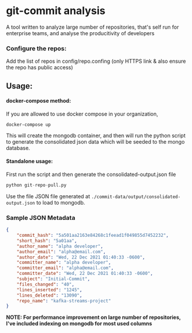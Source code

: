 # git-commit analysis


A tool written to analyze large number of repositories, that's self run for enterprise teams, and analyse the producitivity of developers

### Configure the repos:
Add the list of repos in config/repo.confing (only HTTPS link & also ensure the repo has public access)

## Usage:

#### docker-compose method:
If you are allowed to use docker compose in your organization,

``` shell 
docker-compose up
```

This will create the mongodb container, and then will run the python script to generate the consolidated json data which will be seeded to the mongo database.
<!-- This data will be used by the Flask API's and React to populate the Charts for visualization-->

#### Standalone usage: 
First run the script and then generate the consolidated-output.json file 

``` python
python git-repo-pull.py
```

Use the file JSON file generated at ```./commit-data/output/consolidated-output.json``` to load to mongodb.
<!-- Use this json file to load and run the flask and the React frontend -->


### Sample JSON Metadata

``` json
{
	"commit_hash": "5a501aa2163e84268c1feead1f049855d7452232",
	"short_hash": "5a01aa",
	"author_name": "alpha developer",
	"author_email": "alpha@email.com",
	"author_date": "Wed, 22 Dec 2021 01:40:33 -0600",
	"committer_name": "alpha developer",
	"committer_email": "alpha@email.com",
	"committer_date": "Wed, 22 Dec 2021 01:40:33 -0600",
	"subject": "Initial-Commit",
	"files_changed": "40",
	"lines_inserted": "1245",
	"lines_deleted": "13090",
	"repo_name": "kafka-streams-project"
}
```
  
**NOTE: For performance improvement on large number of repositories, I've included indexing on mongodb for most used columns**
